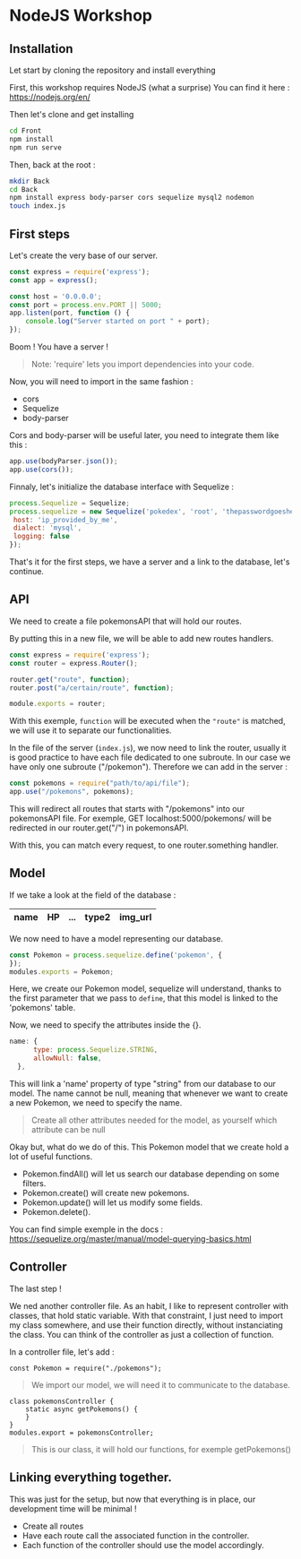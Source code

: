 # NodeJS Workshop

## Installation

Let start by cloning the repository and install everything

First, this workshop requires NodeJS (what a surprise)
You can find it here : https://nodejs.org/en/

Then let's clone and get installing

```sh
cd Front
npm install
npm run serve
```

Then, back at the root :

```sh
mkdir Back
cd Back
npm install express body-parser cors sequelize mysql2 nodemon
touch index.js
```

## First steps

Let's create the very base of our server.

```js
const express = require('express');
const app = express();

const host = '0.0.0.0';
const port = process.env.PORT || 5000;
app.listen(port, function () {
    console.log("Server started on port " + port);
});
```

Boom ! You have a server !

> Note: 'require' lets you import dependencies into your code.

Now, you will need to import in the same fashion :
- cors
- Sequelize
- body-parser

Cors and body-parser will be useful later, you need to integrate them like this :

```js
app.use(bodyParser.json());
app.use(cors());
```

Finnaly, let's initialize the database interface with Sequelize :
 ```js
process.Sequelize = Sequelize;
process.sequelize = new Sequelize('pokedex', 'root', 'thepasswordgoeshere', {
  host: 'ip_provided_by_me',
  dialect: 'mysql',
  logging: false
});
 ```
 
 That's it for the first steps, we have a server and a link to the database, let's continue.
 
 ## API
 
 We need to create a file pokemonsAPI that will hold our routes.

By putting this in a new file,  we will be able to add new routes handlers.
 ```js
const express = require('express');
const router = express.Router();

router.get("route", function);
router.post("a/certain/route", function);

module.exports = router;
 ```

With this exemple, `function` will be executed when the `"route"` is matched, we will use it to separate our functionalities.

In the file of the server (`index.js`), we now need to link the router, usually it is good practice to have each file dedicated to one subroute. In our case we have only one subroute ("/pokemon").
Therefore we can add in the server :
```js
const pokemons = require("path/to/api/file");
app.use("/pokemons", pokemons);
```
This will redirect all routes that starts with "/pokemons" into our pokemonsAPI file.
For exemple, GET localhost:5000/pokemons/ will be redirected in our router.get("/") in pokemonsAPI.

With this, you can match every request, to one router.something handler.

## Model

If we take a look at the field of the database :

name | HP | ... | type2 | img_url |
---- | -- | --- | ----- | ------- |

We now need to have a model representing our database.

```js
const Pokemon = process.sequelize.define('pokemon', {
});
modules.exports = Pokemon;
```

Here, we create our Pokemon model, sequelize will understand, thanks to the first parameter that we pass to `define`, that this model is linked to the 'pokemons' table.

Now, we need to specify the attributes inside the {}.

```js
name: {
      type: process.Sequelize.STRING,
      allowNull: false,
  },
```
This will link a 'name' property of type "string" from our database to our model.
The name cannot be null, meaning that whenever we want to create a new Pokemon, we need to specify the name.

> Create all other attributes needed for the model, as yourself which attribute can be null


Okay but, what do we do of this.
This Pokemon model that we create hold a lot of useful functions.
- Pokemon.findAll() will let us search our database depending on some filters.
- Pokemon.create() will create new pokemons.
- Pokemon.update() will let us modify some fields.
- Pokemon.delete().

You can find simple exemple in the docs : https://sequelize.org/master/manual/model-querying-basics.html

## Controller

The last step !

We ned another controller file.
As an habit, I like to represent controller with classes, that hold static variable.
With that constraint, I just need to import my class somewhere, and use their function directly, without instanciating the class.
You can think of the controller as just a collection of function.

In a controller file, let's add :
```
const Pokemon = require("./pokemons");
```
> We import our model, we will need it to communicate to the database.

```
class pokemonsController {
    static async getPokemons() {
    }
}
modules.export = pokemonsController;
```
>This is our class, it will hold our functions, for exemple getPokemons()

## Linking everything together.

This was just for the setup, but now that everything is in place, our development time will be minimal !
- Create all routes
- Have each route call the associated function in the controller.
- Each function of the controller should use the model accordingly.


